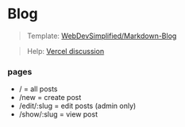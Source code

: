 # Blog

> Template: [WebDevSimplified/Markdown-Blog](https://github.com/WebDevSimplified/Markdown-Blog)

> Help: [Vercel discussion](https://github.com/vercel/next.js/discussions/13729#discussioncomment-22491)

### pages

- / = all posts
- /new = create post
- /edit/:slug = edit posts (admin only)
- /show/:slug = view post

